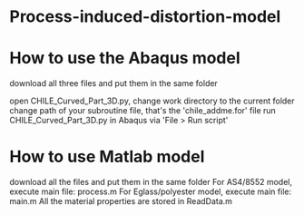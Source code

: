 # Process-induced-distortion-model

# How to use the Abaqus model
download all three files and put them in the same folder

open CHILE_Curved_Part_3D.py, change work directory to the current folder
change path of your subroutine file, that's the 'chile_addme.for' file
run CHILE_Curved_Part_3D.py in Abaqus via 'File > Run script'

# How to use Matlab model
download all the files and put them in the same folder
For AS4/8552 model, execute main file: process.m
For Eglass/polyester model, execute main file: main.m
All the material properties are stored in ReadData.m
